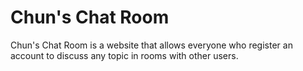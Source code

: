 # Chun's Chat Room

Chun's Chat Room is a website that allows everyone who register an account to discuss any topic in rooms with other users.
